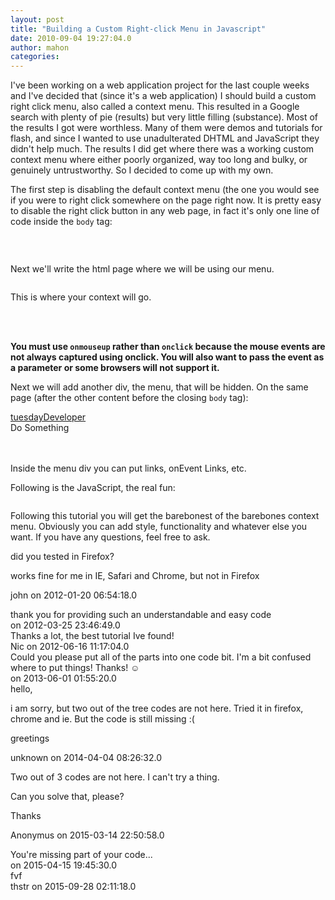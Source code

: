 ```yaml
---
layout: post
title: "Building a Custom Right-click Menu in Javascript"
date: 2010-09-04 19:27:04.0
author: mahon
categories: 
---
```

I've been working on a web application project for the last couple weeks and I've decided that (since it's a web application) I should build a custom right click menu, also called a context menu. This resulted in a Google search with plenty of pie (results) but very little filling (substance). Most of the results I got were worthless. Many of them were demos and tutorials for flash, and since I wanted to use unadulterated DHTML and JavaScript they didn't help much. The results I did get where there was a working custom context menu where either poorly organized, way too long and bulky, or genuinely untrustworthy. So I decided to come up with my own.

The first step is disabling the default context menu (the one you would see if you were to right click somewhere on the page right now. It is pretty easy to disable the right click button in any web page, in fact it's only one line of code inside the <code>body</code> tag:
<code>
</code>
<pre lang="html" line="1"></pre>

&nbsp;

<code></code>Next we'll write the html page where we will be using our menu.
 <code>
</code>

<pre lang="html" line="1"></pre>
<div onmouseup="showMenu(event)">
        This is where your context will go.</div>
&nbsp;

&nbsp;

<code></code><strong>You must use <code>onmouseup</code> rather than <code>onclick</code> because the mouse events are not always captured using onclick. You will also want to pass the event as a parameter or some browsers will not support it.</strong>

Next we will add another div, the menu, that will be hidden. On the same page (after the other content before the closing <code>body</code> tag):<code>
</code>
<div id="menu"><a href="http://www.tuesdayDeveloper.com">tuesdayDeveloper</a>
<div onclick="doSomething()">Do Something</div>
&nbsp;

</div>
&nbsp;

<code></code>Inside the menu div you can put links, onEvent Links, etc.

Following is the JavaScript, the real fun:<code>
</code>
<pre lang="javascript" line="1"><script type="text/javascript">// <![CDATA[
function showMenu(event) {
     /*  check whether the event is a right click 
       *  because different browser (ahem IE) assign different numbers to the keys to
       *  your mouse buttons and different values to the event, you'll have to do some evaluation
       */
     var rightclick; //will be set to true or false
     if (event.button) {
          rightclick = (event.button == 2);
     } else if (e.button) {
          rightclick = (event.which == 3);
     }

     if(rightclick) { //if the secondary mouse botton was clicked
          var menu = document.getElementById('menu');
          menu.style.display = "block"; //show menu

          var x = e.clientX; //get X and Y coordinance for menu position
          var y = e.clientY;

          //This section is necessary if you click on the far right edge or bottom
          //The 200 is arbitrary, choose whatever number you want based on how large your menu is
          if(window.innerWidth) {
               windowWidth = window.innerWidth;
               windowHeight = window.innerHeight;
          } else if(document.documentElement.clientWidth) {
               windowWidth = document.documentElement.clientWidth;
               windowHeight = document.documentElement.clientHeight;
          } else {
               windowWidth = document.getElementsByTagName('body')[0].clientWidth;
               windowHeight = document.getElementsByTagName('body')[0].clientHeight;
          }
          if(windowWidth < (x + 200)) {
               x = x - 200;
          }
          if(windowHeight < (y + 200)) {
               y -= 200;
          }

          //position the menu
          menu.style.position = "fixed"; // use fixed or it will not work when the window is scrolled
          menu.style.top = y+"px";
          menu.style.left= x+"px";
     }
}

function clearMenu() { //used to make the menu disappear
     //this function should be used at the beginning of any function that is called from the menu
     var menu = document.getElementById('menu');
     menu.style.display = "none"; //don't show menu
}
// ]]></script></pre>
Following this tutorial you will get the barebonest of the barebones context menu. Obviously you can add style, functionality and whatever else you want. If you have any questions, feel free to ask.

<div class='archived comments'>

<div class='comment'>did you tested in Firefox?

works fine for me in IE, Safari and Chrome, but not in Firefox  <div class='by'>john on 2012-01-20 06:54:18.0  </div></div>
<div class='comment'>thank you for providing such an understandable and easy code  <div class='by'> on 2012-03-25 23:46:49.0  </div></div>
<div class='comment'>Thanks a lot, the best tutorial Ive found!  <div class='by'>Nic on 2012-06-16 11:17:04.0  </div></div>
<div class='comment'>Could you please put all of the parts into one code bit. I'm a bit confused where to put things! Thanks! ☺  <div class='by'> on 2013-06-01 01:55:20.0  </div></div>
<div class='comment'>hello,

i am sorry, but two out of the tree codes are not here.
Tried it in firefox, chrome and ie. But the code is still missing :(

greetings  <div class='by'>unknown on 2014-04-04 08:26:32.0  </div></div>
<div class='comment'>Two out of 3 codes are not here. I can't try a thing.

Can you solve that, please?

Thanks  <div class='by'>Anonymus on 2015-03-14 22:50:58.0  </div></div>
<div class='comment'>You're missing part of your code...  <div class='by'> on 2015-04-15 19:45:30.0  </div></div>
<div class='comment'>fvf  <div class='by'>thstr on 2015-09-28 02:11:18.0  </div></div>
</div>